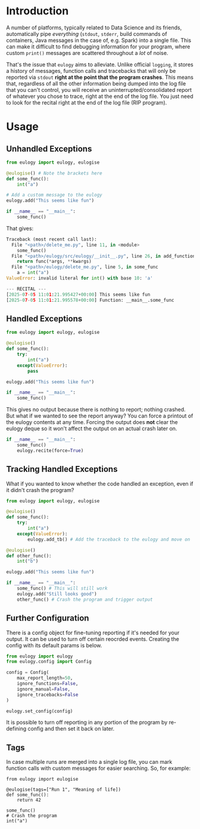# Introduction
A number of platforms, typically related to Data Science and its friends, automatically pipe _everything_ (`stdout`, `stderr`, build commands of containers, Java messages in the case of, e.g. Spark) into a single file. This can make it difficult to find debugging information for your program, where custom `print()` messages are scattered throughout a _lot_ of noise.

That's the issue that `eulogy` aims to alleviate. Unlike official `logging`, it stores a history of messages, function calls and tracebacks that will only be reported via `stdout` **right at the point that the program crashes**. This means that, regardless of all the other information being dumped into the log file that you can't control, you will receive an uninterrupted/consolidated report of whatever you chose to trace, right at the end of the log file. You just need to look for the recital right at the end of the log file (RIP program).

# Usage

## Unhandled Exceptions
```python
from eulogy import eulogy, eulogise

@eulogise() # Note the brackets here
def some_func():
    int("a")

# Add a custom message to the eulogy
eulogy.add("This seems like fun")

if __name__ == "__main__":
    some_func()
```

That gives:
```python
Traceback (most recent call last):
  File "<path>/delete_me.py", line 11, in <module>
    some_func()
  File "<path>/eulogy/src/eulogy/__init__.py", line 26, in add_function_log
    return func(*args, **kwargs)
  File "<path>/eulogy/delete_me.py", line 5, in some_func
    a = int("a")
ValueError: invalid literal for int() with base 10: 'a'

--- RECITAL ---
[2025-07-05 11:01:21.995427+00:00] This seems like fun
[2025-07-05 11:01:21.995578+00:00] Function: __main__.some_func
```

## Handled Exceptions
```python
from eulogy import eulogy, eulogise

@eulogise()
def some_func():
    try:
        int("a")
    except(ValueError):
        pass

eulogy.add("This seems like fun")

if __name__ == "__main__":
    some_func()
```
This gives no output because there is nothing to report; nothing crashed. But what if we wanted to see the report anyway? You can force a printout of the eulogy contents at any time. Forcing the output does **not** clear the eulogy deque so it won't affect the output on an actual crash later on.
```python
if __name__ == "__main__":
    some_func()
    eulogy.recite(force=True)
```

## Tracking Handled Exceptions
What if you wanted to know whether the code handled an exception, even if it didn't crash the program?
```python
from eulogy import eulogy, eulogise

@eulogise()
def some_func():
    try:
        int("a")
    except(ValueError):
        eulogy.add_tb() # Add the traceback to the eulogy and move on

@eulogise()
def other_func():
    int("b")

eulogy.add("This seems like fun")

if __name__ == "__main__":
    some_func() # This will still work
    eulogy.add("Still looks good")
    other_func() # Crash the program and trigger output
```

## Further Configuration
There is a config object for fine-tuning reporting if it's needed for your output. It can be used to turn off certain reocrded events. Creating the config with its default params is below.

```python
from eulogy import eulogy
from eulogy.config import Config

config = Config(
    max_report_length=50,
    ignore_functions=False,
    ignore_manual=False,
    ignore_tracebacks=False
)

eulogy.set_config(config)
```
It is possible to turn off reporting in any portion of the program by re-defining config and then set it back on later.

## Tags
In case multiple runs are merged into a single log file, you can mark function calls with custom messages for easier searching. So, for example:
```
from eulogy import eulogise

@eulogise(tags=["Run 1", "Meaning of life])
def some_func():
    return 42

some_func()
# Crash the program
int("a")
```